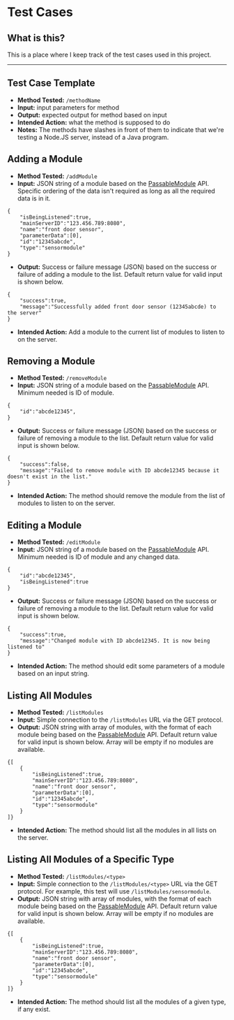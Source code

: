 # Test Cases

## What is this?

This is a place where I keep track of the test cases used in this project.

---

## Test Case Template
* **Method Tested:** `/methodName`
* **Input:** input parameters for method
* **Output:** expected output for method based on input
* **Intended Action:** what the method is supposed to do
* **Notes:** The methods have slashes in front of them to indicate that we're testing a Node.JS server, instead of a Java program.

## Adding a Module
* **Method Tested:** `/addModule`
* **Input:** JSON string of a module based on the [PassableModule](https://github.com/Walden1995/MMSS/tree/master/api/Passable) API. Specific ordering of the data isn't required as long as all the required data is in it.
``` 
{
    "isBeingListened":true,
    "mainServerID":"123.456.789:8080",
    "name":"front door sensor",
    "parameterData":[0],
    "id":"12345abcde",
    "type":"sensormodule"
}
 ```
* **Output:** Success or failure message (JSON) based on the success or failure of adding a module to the list. Default return value for valid input is shown below.
```
{
    "success":true,
    "message":"Successfully added front door sensor (12345abcde) to the server"  
}
```
* **Intended Action:** Add a module to the current list of modules to listen to on the server.

## Removing a Module
* **Method Tested:** `/removeModule`
* **Input:** JSON string of a module based on the [PassableModule](https://github.com/Walden1995/MMSS/tree/master/api/Passable) API. Minimum needed is ID of module.
``` 
{
    "id":"abcde12345",
}
 ```
* **Output:** Success or failure message (JSON) based on the success or failure of removing a module to the list. Default return value for valid input is shown below.
```
{
    "success":false,
    "message":"Failed to remove module with ID abcde12345 because it doesn't exist in the list."
}
```
* **Intended Action:** The method should remove the module from the list of modules to listen to on the server.

## Editing a Module
* **Method Tested:** `/editModule`
* **Input:** JSON string of a module based on the [PassableModule](https://github.com/Walden1995/MMSS/tree/master/api/Passable) API. Minimum needed is ID of module and any changed data.
``` 
{
    "id":"abcde12345",
    "isBeingListened":true
}
 ```
* **Output:** Success or failure message (JSON) based on the success or failure of removing a module to the list. Default return value for valid input is shown below.
```
{
    "success":true,
    "message":"Changed module with ID abcde12345. It is now being listened to"
}
```
* **Intended Action:** The method should edit some parameters of a module based on an input string.

## Listing All Modules
* **Method Tested:** `/listModules`
* **Input:** Simple connection to the `/listModules` URL via the GET protocol.
* **Output:** JSON string with array of modules, with the format of each module being based on the [PassableModule](https://github.com/Walden1995/MMSS/tree/master/api/Passable) API. Default return value for valid input is shown below. Array will be empty if no modules are available.
``` 
{[
    {
        "isBeingListened":true,
        "mainServerID":"123.456.789:8080",
        "name":"front door sensor",
        "parameterData":[0],
        "id":"12345abcde",
        "type":"sensormodule"
    }
]}
 ```
* **Intended Action:** The method should list all the modules in all lists on the server.

## Listing All Modules of a Specific Type
* **Method Tested:** `/listModules/<type>`
* **Input:** Simple connection to the `/listModules/<type>` URL via the GET protocol. For example, this test will use `/listModules/sensormodule`.
* **Output:** JSON string with array of modules, with the format of each module being based on the [PassableModule](https://github.com/Walden1995/MMSS/tree/master/api/Passable) API. Default return value for valid input is shown below. Array will be empty if no modules are available.
``` 
{[
    {
        "isBeingListened":true,
        "mainServerID":"123.456.789:8080",
        "name":"front door sensor",
        "parameterData":[0],
        "id":"12345abcde",
        "type":"sensormodule"
    }
]}
 ```
* **Intended Action:** The method should list all the modules of a given type, if any exist.